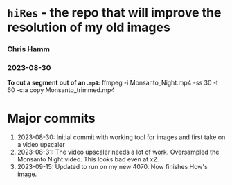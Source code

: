 # `hiRes` - the repo that will improve the resolution of my old images

### Chris Hamm
### 2023-08-30


**To cut a segment out of an .`mp4`:**
ffmpeg -i Monsanto_Night.mp4 -ss 30 -t 60 -c:a copy Monsanto_trimmed.mp4


# Major commits
1. 2023-08-30: Initial commit with working tool for images and first take on a video upscaler
1. 2023-08-31: The video upscaler needs a lot of work. Oversampled the Monsanto Night video. This looks bad even at x2.
1. 2023-09-15: Updated to run on my new 4070. Now finishes How's image.
